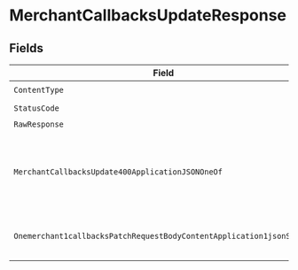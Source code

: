 # MerchantCallbacksUpdateResponse


## Fields

| Field                                                                                                                                                                   | Type                                                                                                                                                                    | Required                                                                                                                                                                | Description                                                                                                                                                             |
| ----------------------------------------------------------------------------------------------------------------------------------------------------------------------- | ----------------------------------------------------------------------------------------------------------------------------------------------------------------------- | ----------------------------------------------------------------------------------------------------------------------------------------------------------------------- | ----------------------------------------------------------------------------------------------------------------------------------------------------------------------- |
| `ContentType`                                                                                                                                                           | *string*                                                                                                                                                                | :heavy_check_mark:                                                                                                                                                      | N/A                                                                                                                                                                     |
| `StatusCode`                                                                                                                                                            | *int*                                                                                                                                                                   | :heavy_check_mark:                                                                                                                                                      | N/A                                                                                                                                                                     |
| `RawResponse`                                                                                                                                                           | [*http.Response](https://pkg.go.dev/net/http#Response)                                                                                                                  | :heavy_minus_sign:                                                                                                                                                      | N/A                                                                                                                                                                     |
| `MerchantCallbacksUpdate400ApplicationJSONOneOf`                                                                                                                        | [*MerchantCallbacksUpdate400ApplicationJSON](../../models/operations/merchantcallbacksupdate400applicationjson.md)                                                      | :heavy_minus_sign:                                                                                                                                                      | The request is missing required fields, or its fields have invalid values                                                                                               |
| `Onemerchant1callbacksPatchRequestBodyContentApplication1jsonSchema`                                                                                                    | [*shared.Onemerchant1callbacksPatchRequestBodyContentApplication1jsonSchema](../../models/shared/onemerchant1callbackspatchrequestbodycontentapplication1jsonschema.md) | :heavy_minus_sign:                                                                                                                                                      | Callbacks URLs were successfully updated                                                                                                                                |